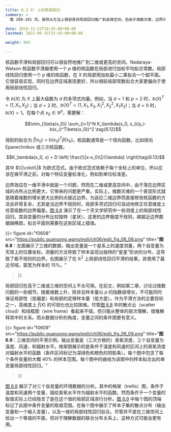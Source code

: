 ```yaml
---
title: 6.3 ℝᵖ 上的局部回归
summary: >
  第 200-201 页。虽然从方法上很容易将局部回归推广到高维空间，但由于维数灾难，边界问题变得更严重。局部多项式回归可以自动消除边界上的偏差，但高于三维的数据也很难可视化，而可视化是平滑方法的主要目的。

date: 2018-11-21T18:45:00+08:00
lastmod: 2022-06-15T15:45:00+08:00

weight: 603

---
```


核函数平滑和局部回归可以很自然地推广到二维或更高的空间。Nadaraya-Watson 核函数平滑器使用一个 $p$ 维的核函数在局部进行加权平均拟合常数。局部线性回归使用一个 $p$ 维的核函数，在 $X$ 的局部用加权最小二乘拟合一个超平面。它很容易实现，同时在边界区域表现更好，所以相较局部常数拟合大家更偏向于使用局部线性回归。

令 $b(X)$ 为 $X$ 上最大级数为 $d$ 的多项式向量。例如，当 $d=1$ 和 $p=2$ 时，$b(X)^T=(1,X_1,X_2)$；当 $d=2$ 时，$b(X)^T=(1,X_1,X_2,X_1^2,X_2^2,X_1X_2)$；当 $d=0$ 时，$b(X) = 1$。在每个点 $x_0\in\mathbb{R}^p$，需要解：

$$\min_{\beta(x_0)} \sum_{i=1}^N
K_\lambda(x_0, x_i)(y_i-b(x_i)^T\beta(x_0))^2
\tag{6.12}$$

得到的拟合为 $\hat{f}(x_0)=b(x_0)^T\hat{\beta}(x_0)$。核函数通常是一个径向函数，比如径向 Epanechnikov 或三次核函数。

$$K_\lambda(x_0, x) = D \left(
\frac{\\|x-x_0\\|}{\lambda}
\right)\tag{6.13}$$

其中 $\\|\cdot\\|$ 为欧式范式。由于欧式范式依赖于每个坐标上的单位，所以应该在做平滑之前，对每个特征变量标准化，例如到单位标准差。

边界效应在一维平滑中就是一个问题，然而在二维或更高空间中，由于落在边界区域的点所占比例更大，它带来的问题更严重。实际上，维数灾难的一个表现形式就是随着维数的增长更大比例的点接近边界。为适应二维边界而直接修改核函数的方法会非常复杂，尤其是当边界不规则时。局部多项式回归可自动地修正任意维度上任意级数的边界偏差。[图 6.8](#figure-f0608) 演示了在一个天文学研究中一些测度上的局部线性回归，其自变量的分布比较独特（星状）。这里的边界极度不规则，越接近边界数据越稀疏，拟合平面则需要在这些区域上插值。

{{< figure
  id="f0608"
  src="https://public.guansong.wang/eslii/ch06/eslii_fig_06_08.png"
  title="**图 6.8**：左图展示了三维的数据，输出变量是一个星系上的速度测量，两个自变量为天球上的位置坐标。测量的方法导致了样本呈现出独特的“星星”形状的分布，这导致了极不规则的边界。右图展示了在 $\mathbb{R}^2$ 上局部线性回归平滑的结果，其使用了最近邻域，窗宽为样本的 15%。"
>}}

局部回归在高于二维或三维的空间上不太可用。在前文，例如第二章，讨论过维数问题的一些细节。随着维数上升，除非总样本量以 $p$ 的指数级增长，不可能同时保证局部性（低偏差）和局部的足够样本量（低方差）。作为平滑方法的主要目标之一，高维度上 $\hat{f}(X)$ 的可视化也比较困难。尽管[图 6.8](#figure-f0608) 中的散点云（scatter cloud）和线框图（wire frame）看起来不错，但只能从整体的层次理解，很难解释其中的关系。而从数据分析的角度，变量之间的条件图更有意义。

{{< figure
  id="f0609"
  src="https://public.guansong.wang/eslii/ch06/eslii_fig_06_09.png"
  title="**图 6.9**：三维空间的平滑示例。输出变量是（三次方根的）臭氧浓度，三个自变量为温度、风速、和辐射水平。格架图展示的是条件于温度和风速的区间上的臭氧浓度对辐射水平的函数（条件区间标记为深绿色和橙色的阴影条）。每个图中包含了每个条件变量的大概 40% 的样本范围。每个图中的曲线为该图中的样本拟合出的单变量局部线性回归。"
>}}

[图 6.9](#figure-f0609) 展示了对三个自变量的环境数据的分析。其中的格架（trellis）图，条件于温度和风速两个变量，描绘臭氧水平作为辐射水平的函数。然而条件于一个变量的取值实际上已经隐含了是在这个值的局部区域进行分析。[图 6.9](#figure-f0609) 中每个图的顶端标记了此图中条件变量的取值范围。在每个图中展示了样本子集的散点分布（输出变量和一个输入变量），以及一维的局部线性回归拟合。尽管并不是在三维空间上绘出一个等值的平面，但对于理解数据的联合分布关系上，这种方式可能会更有用。